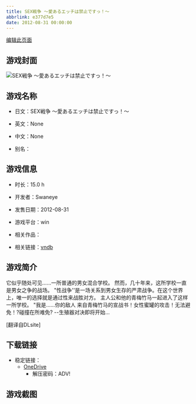 ```yaml
---
title: SEX戦争 ～愛あるエッチは禁止ですっ！～
abbrlink: e377d7e5
date: 2012-08-31 00:00:00
---
```

[编辑此页面](https://github.com/ACG-3/ADV3-source/blob/main/source/_posts/games/SEX%E6%88%A6%E4%BA%89%20%EF%BD%9E%E6%84%9B%E3%81%82%E3%82%8B%E3%82%A8%E3%83%83%E3%83%81%E3%81%AF%E7%A6%81%E6%AD%A2%E3%81%A7%E3%81%99%E3%81%A3%EF%BC%81%EF%BD%9E.md)

## 游戏封面

![SEX戦争 ～愛あるエッチは禁止ですっ！～](https://pan.timero.xyz/onedrive/img_lib_001/SEX%E6%88%A6%E4%BA%89%20%EF%BD%9E%E6%84%9B%E3%81%82%E3%82%8B%E3%82%A8%E3%83%83%E3%83%81%E3%81%AF%E7%A6%81%E6%AD%A2%E3%81%A7%E3%81%99%E3%81%A3%EF%BC%81%EF%BD%9E_cover.avif)


## 游戏名称

- 日文：SEX戦争 ～愛あるエッチは禁止ですっ！～
- 英文：None
- 中文：None

- 别名：


## 游戏信息

- 时长：15.0 h
- 开发者：Swaneye
- 发售日期：2012-08-31
- 游戏平台：win
- 相关作品：

- 相关链接：[vndb](https://vndb.org/v10814)


## 游戏简介

它似乎随处可见......一所普通的男女混合学校。
然而，几十年来，这所学校一直是男女之争的战场。
"性战争''是一场关系到男女生存的严肃战争。在这个世界上，唯一的选择就是通过性来战胜对方。
主人公和他的青梅竹马一起进入了这样一所学校。
"我是......你的敌人
来自青梅竹马的宣战书！女性蜜罐的攻击！无法避免！?碰撞在所难免?
--生殖器对决即将开始...

[翻译自DLsite]


## 下载链接

- 稳定链接：
    - [OneDrive](https://pan.timero.xyz/onedrive/adv_lib_001/SEX%E6%88%A6%E4%BA%89%20%EF%BD%9E%E6%84%9B%E3%81%82%E3%82%8B%E3%82%A8%E3%83%83%E3%83%81%E3%81%AF%E7%A6%81%E6%AD%A2%E3%81%A7%E3%81%99%E3%81%A3%EF%BC%81%EF%BD%9E)
        - 解压密码：ADV!



## 游戏截图


